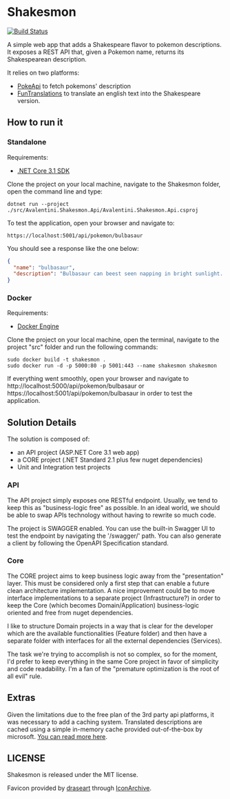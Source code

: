 # Shakesmon
[![Build Status](https://travis-ci.org/antoniovalentini/shakesmon.svg?branch=master)](https://travis-ci.org/antoniovalentini/shakesmon)

A simple web app that adds a Shakespeare flavor to pokemon descriptions. It exposes a REST API that, given a Pokemon name, returns its Shakespearean description.

It relies on two platforms:
- [PokeApi](https://pokeapi.co/) to fetch pokemons' description
- [FunTranslations](https://funtranslations.com/api/shakespeare) to translate an english text into the Shakespeare version.

## How to run it

### Standalone
Requirements:
- [.NET Core 3.1 SDK](https://dotnet.microsoft.com/download/dotnet-core/3.1)

Clone the project on your local machine, navigate to the Shakesmon folder, open the command line and type:
```
dotnet run --project ./src/Avalentini.Shakesmon.Api/Avalentini.Shakesmon.Api.csproj
```
To test the application, open your browser and navigate to:
```
https://localhost:5001/api/pokemon/bulbasaur
```

You should see a response like the one below:
```JSON
{
  "name": "bulbasaur",
  "description": "Bulbasaur can beest seen napping in bright sunlight. Thither is a seed on its back. By soaking up the travelling lamp’s rays, the seed grows progressively larger."
}
```

### Docker
Requirements:
- [Docker Engine](https://docs.docker.com/engine/install/)

Clone the project on your local machine, open the terminal, navigate to the project "src" folder and run the following commands:

```
sudo docker build -t shakesmon .
sudo docker run -d -p 5000:80 -p 5001:443 --name shakesmon shakesmon
```

If everything went smoothly, open your browser and navigate to http://localhost:5000/api/pokemon/bulbasaur or https://localhost:5001/api/pokemon/bulbasaur in order to test the application.

## Solution Details
The solution is composed of:
- an API project (ASP.NET Core 3.1 web app)
- a CORE project (.NET Standard 2.1 plus few nuget dependencies)
- Unit and Integration test projects

### API
The API project simply exposes one RESTful endpoint. Usually, we tend to keep this as "business-logic free" as possible. In an ideal world, we should be able to swap APIs technology without having to rewrite so much code.

The project is SWAGGER enabled. You can use the built-in Swagger UI to test the endpoint by navigating the '/swagger/' path. You can also generate a client by following the OpenAPI Specification standard.

### Core
The CORE project aims to keep business logic away from the "presentation" layer. This must be considered only a first step that can enable a future clean architecture implementation. A nice improvement could be to move interface implementations to a separate project (Infrastructure?) in order to keep the Core (which becomes Domain/Application) business-logic oriented and free from nuget dependencies.

I like to structure Domain projects in a way that is clear for the developer which are the available functionalities (Feature folder) and then have a separate folder with interfaces for all the external dependencies (Services).

The task we're trying to accomplish is not so complex, so for the moment, I'd prefer to keep everything in the same Core project in favor of simplicity and code readability. I'm a fan of the "premature optimization is the root of all evil" rule.

## Extras
Given the limitations due to the free plan of the 3rd party api platforms, it was necessary to add a caching system. Translated descriptions are cached using a simple in-memory cache provided out-of-the-box by microsoft. [You can read more here](https://docs.microsoft.com/en-us/aspnet/core/performance/caching/memory?view=aspnetcore-3.1).

## LICENSE
Shakesmon is released under the MIT license.

Favicon provided by [draseart](http://www.iconarchive.com/artist/draseart.html) through [IconArchive](http://www.iconarchive.com/show/dumper-icons-by-draseart/PokeBall-icon.html).
